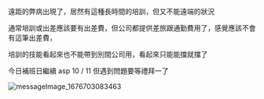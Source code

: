 遠距的弊病出現了，居然有這種長時間的培訓，但又不能遠端的狀況

通常培訓或出差應該要有出差費，但公司都提供差旅跟通勤費用了，感覺應該不會有這筆出差費，

培訓的技能看起來也不能帶到別間公司用，看起來只能能擋就擋了

今日補班日繼續 asp 10 / 11 但遇到問題要等禮拜一了

![messageImage_1676703083463](https://user-images.githubusercontent.com/46659635/219851677-0199bf59-03fd-43ed-858b-b041e6165c0b.jpg)
